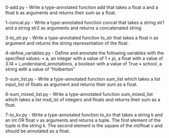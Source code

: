 0-add.py - Write a type-annotated function add that takes a float a and a float b as arguments and returns their sum as a float.

1-concat.py - Write a type-annotated function concat that takes a string str1 and a string str2 as arguments and returns a concatenated string

3-to_str.py - Write a type-annotated function to_str that takes a float n as argument and returns the string representation of the float.

4-define_variables.py - Define and annotate the following variables with the specified values:
    • a, an integer with a value of 1
    • pi, a float with a value of 3.14
    • i_understand_annotations, a boolean with a value of True
    • school, a string with a value of “Holberton”

5-sum_list.py - Write a type-annotated function sum_list which takes a list input_list of floats as argument and returns their sum as a float.

6-sum_mixed_list.py - Write a type-annotated function sum_mixed_list which takes a list mxd_lst of integers and floats and returns their sum as a float.

7-to_kv.py - Write a type-annotated function to_kv that takes a string k and an int OR float v as arguments and returns a tuple. The first element of the tuple is the string k. The second element is the square of the int/float v and should be annotated as a float.
